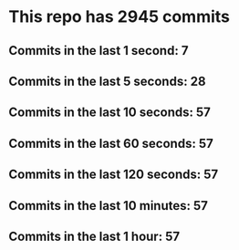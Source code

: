 # This repo has 2945 commits

## Commits in the last 1 second: 7
## Commits in the last 5 seconds: 28
## Commits in the last 10 seconds: 57
## Commits in the last 60 seconds: 57
## Commits in the last 120 seconds: 57
## Commits in the last 10 minutes: 57
## Commits in the last 1 hour: 57

